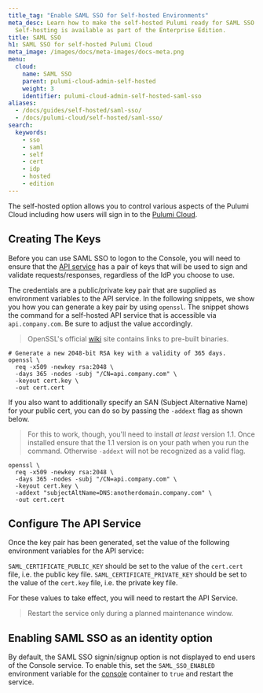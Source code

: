 ```yaml
---
title_tag: "Enable SAML SSO for Self-hosted Environments"
meta_desc: Learn how to make the self-hosted Pulumi ready for SAML SSO with any IdP.
  Self-hosting is available as part of the Enterprise Edition.
title: SAML SSO
h1: SAML SSO for self-hosted Pulumi Cloud
meta_image: /images/docs/meta-images/docs-meta.png
menu:
  cloud:
    name: SAML SSO
    parent: pulumi-cloud-admin-self-hosted
    weight: 3
    identifier: pulumi-cloud-admin-self-hosted-saml-sso
aliases:
  - /docs/guides/self-hosted/saml-sso/
  - /docs/pulumi-cloud/self-hosted/saml-sso/
search:
  keywords:
    - sso
    - saml
    - self
    - cert
    - idp
    - hosted
    - edition
---
```


The self-hosted option allows you to control various aspects of the Pulumi Cloud including how users will sign in to the [Pulumi Cloud](/docs/pulumi-cloud/self-hosted/components/console/).

## Creating The Keys

Before you can use SAML SSO to logon to the Console, you will need to ensure that the [API service](/docs/pulumi-cloud/self-hosted/components/api/) has a pair of keys that will be used to sign
and validate requests/responses, regardless of the IdP you choose to use.

The credentials are a public/private key pair that are supplied as environment variables to the API service.
In the following snippets, we show you how you can generate a key pair by using `openssl`.
The snippet shows the command for a self-hosted API service that is accessible via `api.company.com`.
Be sure to adjust the value accordingly.

> OpenSSL's official [wiki](https://wiki.openssl.org/index.php/Binaries) site contains links to pre-built binaries.

```
# Generate a new 2048-bit RSA key with a validity of 365 days.
openssl \
  req -x509 -newkey rsa:2048 \
  -days 365 -nodes -subj "/CN=api.company.com" \
  -keyout cert.key \
  -out cert.cert
```

If you also want to additionally specify an SAN (Subject Alternative Name) for your public cert, you can do so by passing the `-addext` flag as shown below.

> For this to work, though, you'll need to install _at least_ version 1.1. Once installed ensure that the 1.1 version is on your path when you run the command.
> Otherwise `-addext` will not be recognized as a valid flag.

```
openssl \
  req -x509 -newkey rsa:2048 \
  -days 365 -nodes -subj "/CN=api.company.com" \
  -keyout cert.key \
  -addext "subjectAltName=DNS:anotherdomain.company.com" \
  -out cert.cert
```

## Configure The API Service

Once the key pair has been generated, set the value of the following environment variables for the API service:

`SAML_CERTIFICATE_PUBLIC_KEY` should be set to the value of the `cert.cert` file, i.e. the public key file.
`SAML_CERTIFICATE_PRIVATE_KEY` should be set to the value of the `cert.key` file, i.e. the private key file.

For these values to take effect, you will need to restart the API Service.

> Restart the service only during a planned maintenance window.

## Enabling SAML SSO as an identity option

By default, the SAML SSO signin/signup option is not displayed to end users of the Console service.
To enable this, set the `SAML_SSO_ENABLED` environment variable for the [console](/docs/pulumi-cloud/self-hosted/components/console/) container to `true`
and restart the service.
